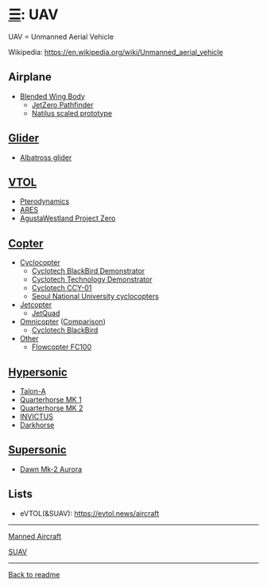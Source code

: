 [&#9776;](readme.md#categories): UAV
====================================

UAV = Unmanned Aerial Vehicle

Wikipedia: <https://en.wikipedia.org/wiki/Unmanned_aerial_vehicle>


## Airplane
- [Blended Wing Body](Airplane.BlendedWingBody.md)
  - [JetZero Pathfinder](Airplane.BlendedWingBody.md#jetzero-pathfinder)
  - [Natilus scaled prototype](Airplane.BlendedWingBody.md#natilus-scaled-prototype)

## [Glider](Glider.md#uav)
- [Albatross glider](Glider.md#albatross-glider)

## [VTOL](UAV.VTOL.md)
- [Pterodynamics](UAV.VTOL.md#pterodynamics-transwing-p4)
- [ARES](UAV.VTOL.md#ares)
- [AgustaWestland Project Zero](UAV.VTOL.md#agustawestland-project-zero)

## [Copter](UAV.Copter.md)
- [Cyclocopter](Cyclocopter.md#uav)
  - [Cyclotech BlackBird Demonstrator](Cyclocopter.md#cyclotech-blackbird-demonstrator)
  - [Cyclotech Technology Demonstrator](Cyclocopter.md#cyclotech-technology-demonstrator)
  - [Cyclotech CCY-01](Cyclocopter.md#cyclotech-ccy-01)
  - [Seoul National University cyclocopters](Cyclocopter.md#seoul-national-university-cyclocopters)
- [Jetcopter](Jetcopter.md#uav)
  - [JetQuad](Jetcopter.md#jetquad)
- [Omnicopter](Omnicopter.md#uav) ([Comparison](Omnicopter.md#comparison))
  - [Cyclotech BlackBird](Omnicopter.md#cyclotech-blackbird-demonstrator)
- [Other](UAV.Copter.md#other)
  - [Flowcopter FC100](UAV.Copter.md#flowcopter-fc100)

## [Hypersonic](Supersonic.md#uav-hypersonic)
- [Talon-A](Supersonic.md#talon-a)
- [Quarterhorse MK 1](Supersonic.md#quarterhorse-mk-1)
- [Quarterhorse MK 2](Supersonic.md#quarterhorse-mk-2)
- [INVICTUS](Supersonic.md#invictus)
- [Darkhorse](Supersonic.md#darkhorse)

## [Supersonic](Supersonic.md#uav-supersonic)
- [Dawn Mk-2 Aurora](Supersonic.md#dawn-mk-2-aurora)

## Lists

- eVTOL(&SUAV): <https://evtol.news/aircraft>



---
[Manned Aircraft](Aircraft.md)

[SUAV](SUAV.md)



---
[Back to readme](readme.md)
